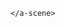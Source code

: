 <html>
  <head>
    <script src="https://aframe.io/releases/0.9.2/aframe.min.js"></script>
    <script src="https://unpkg.com/aframe-physics-system@1.4.0/dist/aframe-physics-system.min.js"></script>
  </head>

<body>
    <a-scene>
      <a-box position="-1 0.5 -3" rotation="0 45 0" color="red"></a-box>
     
    </a-scene>
  </body>
</html>
